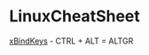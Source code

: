 # LinuxCheatSheet
[xBindKeys](https://github.com/Fluesopp/LinuxCheatSheet/blob/main/xbindkeys.md) - CTRL + ALT = ALTGR
